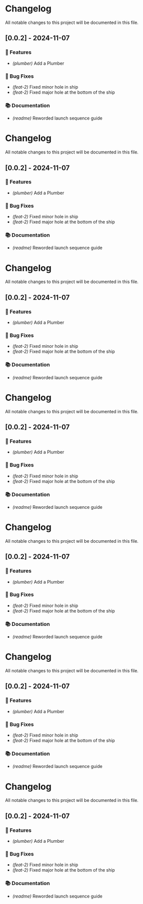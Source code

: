 # Changelog

All notable changes to this project will be documented in this file.

## [0.0.2] - 2024-11-07

### 🚀 Features

- *(plumber)* Add a Plumber

### 🐛 Bug Fixes

- *(feat-2)* Fixed minor hole in ship
- *(feat-2)* Fixed major hole at the bottom of the ship

### 📚 Documentation

- *(readme)* Reworded launch sequence guide

<!-- generated by git-cliff -->
# Changelog

All notable changes to this project will be documented in this file.

## [0.0.2] - 2024-11-07

### 🚀 Features

- *(plumber)* Add a Plumber

### 🐛 Bug Fixes

- *(feat-2)* Fixed minor hole in ship
- *(feat-2)* Fixed major hole at the bottom of the ship

### 📚 Documentation

- *(readme)* Reworded launch sequence guide

<!-- generated by git-cliff -->
# Changelog

All notable changes to this project will be documented in this file.

## [0.0.2] - 2024-11-07

### 🚀 Features

- *(plumber)* Add a Plumber

### 🐛 Bug Fixes

- *(feat-2)* Fixed minor hole in ship
- *(feat-2)* Fixed major hole at the bottom of the ship

### 📚 Documentation

- *(readme)* Reworded launch sequence guide

<!-- generated by git-cliff -->
# Changelog

All notable changes to this project will be documented in this file.

## [0.0.2] - 2024-11-07

### 🚀 Features

- *(plumber)* Add a Plumber

### 🐛 Bug Fixes

- *(feat-2)* Fixed minor hole in ship
- *(feat-2)* Fixed major hole at the bottom of the ship

### 📚 Documentation

- *(readme)* Reworded launch sequence guide

<!-- generated by git-cliff -->
# Changelog

All notable changes to this project will be documented in this file.

## [0.0.2] - 2024-11-07

### 🚀 Features

- *(plumber)* Add a Plumber

### 🐛 Bug Fixes

- *(feat-2)* Fixed minor hole in ship
- *(feat-2)* Fixed major hole at the bottom of the ship

### 📚 Documentation

- *(readme)* Reworded launch sequence guide

<!-- generated by git-cliff -->
# Changelog

All notable changes to this project will be documented in this file.

## [0.0.2] - 2024-11-07

### 🚀 Features

- *(plumber)* Add a Plumber

### 🐛 Bug Fixes

- *(feat-2)* Fixed minor hole in ship
- *(feat-2)* Fixed major hole at the bottom of the ship

### 📚 Documentation

- *(readme)* Reworded launch sequence guide

<!-- generated by git-cliff -->
# Changelog

All notable changes to this project will be documented in this file.

## [0.0.2] - 2024-11-07

### 🚀 Features

- *(plumber)* Add a Plumber

### 🐛 Bug Fixes

- *(feat-2)* Fixed minor hole in ship
- *(feat-2)* Fixed major hole at the bottom of the ship

### 📚 Documentation

- *(readme)* Reworded launch sequence guide

<!-- generated by git-cliff -->
